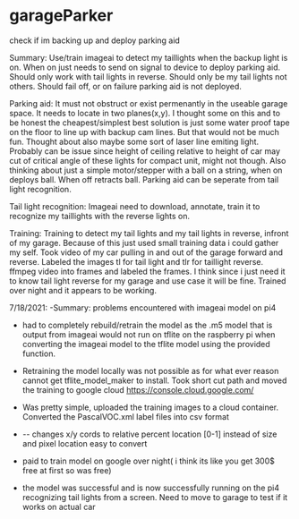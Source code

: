 # garageParker
check if im backing up and deploy parking aid 

Summary: Use/train imageai to detect my taillights when the backup light is on. When on just needs to send on signal to device to deploy parking aid. Should only work with tail lights in reverse. Should only be my tail lights not others. Should fail off, or on failure parking aid is not deployed.

Parking aid:
It must not obstruct or exist permenantly in the useable garage space. It needs to locate in two planes(x,y).
I thought some on this and to be honest the cheapest/simplest best solution is just some water proof tape on the floor to line up with backup cam lines. But that would not be much fun. Thought about also maybe some sort of laser line emiting light. Probably can be issue since height of ceiling relative to height of car may cut of critical angle of these lights for compact unit, might not though. Also thinking about just a simple motor/stepper with a ball on a string, when on deploys ball. When off retracts ball. 
Parking aid can be seperate from tail light recognition.

Tail light recognition:
Imageai need to download, annotate, train it to recognize my taillights with the reverse lights on. 

Training:
Training to detect my tail lights and my tail lights in reverse, infront of my garage. Because of this just used small training data i could gather my self. 
Took video of my car pulling in and out of the garage forward and reverse. Labeled the images tl for tail light and tlr for taillight reverse. 
ffmpeg video into frames and labeled the frames. 
I think since i just need it to know tail light reverse for my garage and use case it will be fine.
Trained over night and it appears to be working.

7/18/2021:
-Summary: problems encountered with imageai model on pi4

- had to completely rebuild/retrain the model as the .m5 model that is output from imageai would not run on tflite on the raspberry pi when converting the imageai model to the tflite model using the provided function.

- Retraining the model locally was not possible as for what ever reason cannot get tflite_model_maker to install. Took short cut path and moved the training to google cloud https://console.cloud.google.com/

- Was pretty simple, uploaded the training images to a cloud container. Converted the PascalVOC.xml label files into csv format
- -- changes x/y cords to relative percent location [0-1] instead of size and pixel location easy to convert
- paid to train model on google over night( i think its like you get 300$ free at first so was free)
- the model was successful and is now successfully running on the pi4 recognizing tail lights from a screen. Need to move to garage to test if it works on actual car

